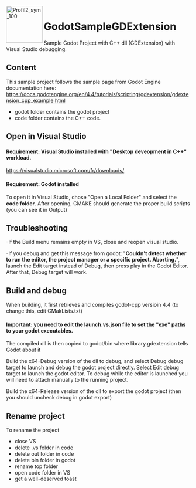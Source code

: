 <img align="left" width="100" height="100" alt="Profil2_sym_100" src="https://github.com/user-attachments/assets/eb732e26-5008-46cd-989b-152fb5f8683b" />

# GodotSampleGDExtension
Sample Godot Project with C++ dll (GDExtension) with Visual Studio debugging.

## Content
This sample project follows the sample page from Godot Engine documentation here:
https://docs.godotengine.org/en/4.4/tutorials/scripting/gdextension/gdextension_cpp_example.html

- godot folder contains the godot project
- code folder contains the C++ code.

## Open in Visual Studio
#### Requirement: Visual Studio installed with "Desktop deveopment in C++" workload.
https://visualstudio.microsoft.com/fr/downloads/
#### Requirement: Godot installed 

To open it in Visual Studio, chose "Open a Local Folder" and select the **code folder**.
After opening, CMAKE should generate the proper build scripts (you can see it in Output)

## Troubleshooting
-If the Build menu remains empty in VS, close and reopen visual studio.

-If you debug and get this message from godot: "**Couldn't detect whether to run the editor, the project manager or a specific project. Aborting.**", launch the Edit target instead of Debug, then press play in the Godot Editor. After that, Debug target will work.

## Build and debug
When building, it first retrieves and compiles godot-cpp versioin 4.4 (to change this, edit CMakLists.txt)
#### Important: you need to edit the launch.vs.json file to set the "exe" paths to your godot executables.
The compiled dll is then copied to godot/bin where library.gdextension tells Godot about it

Build the x64-Debug version of the dll to debug, and select Debug debug target to launch and debug the godot project directly.
Select Edit debug target to launch the godot editor. To debug while the editor is launched you will need to attach manually to the running project.

Build the x64-Release version of the dll to export the godot project (then you should uncheck debug in godot export)

## Rename project
To rename the project
- close VS
- delete .vs folder in code
- delete out folder in code
- delete bin folder in godot
- rename top folder
- open code folder in VS
- get a well-deserved toast

  
  



